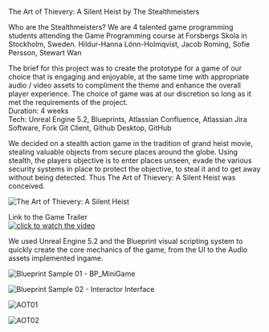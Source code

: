 The Art of Thievery: A Silent Heist by The Stealthmeisters

Who are the Stealthmeisters? We are 4 talented game programming students attending the Game Programming course at Forsbergs Skola in Stockholm, Sweden. Hildur-Hanna Lönn-Holmqvist, Jacob Roming, Sofie Persson, Stewart Wan  

The brief for this project was to create the prototype for a game of our choice that is engaging and enjoyable, at the same time with appropriate audio / video assets to compliment the theme and enhance the overall player experience. The choice of game was at our discretion so long as it met the requirements of the project.  
Duration: 4 weeks  
Tech: Unreal Engine 5.2, Blueprints, Atlassian Confluence, Atlassian Jira Software, Fork Git Client, Github Desktop, GitHub

We decided on a stealth action game in the tradition of grand heist movie, stealing valuable objects from secure places around the globe. Using stealth, the players objective is to enter places unseen, evade the various security systems in place to protect the objective, to steal it and to get away without being detected. Thus The Art of Thievery: A Silent Heist was conceived.  
  
![The Art of Thievery: A Silent Heist](https://github.com/forsbergsskola-se/308-unreal-group-project-stealth-meister/assets/112468923/c14ace31-1eaa-4e86-8e51-6f7ab016bb63)  

Link to the Game Trailer  
[![click to watch the video](https://img.youtube.com/vi/Jkzf3YWR7Oo/maxresdefault.jpg)](https://youtu.be/Jkzf3YWR7Oo) 

We used Unreal Engine 5.2 and the Blueprint visual scripting system to quickly create the core mechanics of the game, from the UI to the Audio assets implemented ingame.  

![Blueprint Sample 01 - BP_MiniGame](https://github.com/forsbergsskola-se/308-unreal-group-project-stealth-meister/assets/112468923/560115e1-62aa-4876-8eb0-f1d3ae16df24)  

![Blueprint Sample 02 - Interactor Interface](https://github.com/forsbergsskola-se/308-unreal-group-project-stealth-meister/assets/112468923/4ae9a17c-409d-41cf-b1cb-c7a513552a82)

![AOT01](https://github.com/forsbergsskola-se/308-unreal-group-project-stealth-meister/assets/112468923/b7704126-6ad0-436b-abe9-5b3333b7bcf0)

![AOT02](https://github.com/forsbergsskola-se/308-unreal-group-project-stealth-meister/assets/112468923/424c3812-28ac-438b-b7d3-d25c224cebbf)
